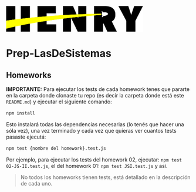 <img  src='./logo.png' height='70px'>

# Prep-LasDeSistemas

## Homeworks

**IMPORTANTE:** Para ejecutar los tests de cada homework tenes que pararte en la carpeta donde clonaste tu repo (es decir la carpeta donde está este `README.md`) y ejecutar el siguiente comando:

```bash
npm install
```

Esto instalará todas las dependencias necesarias (lo tenés que hacer una sóla vez), una vez terminado y cada vez que quieras ver cuantos tests pasaste ejecutá:

```bash
npm test {nombre del homework}.test.js
```

Por ejemplo, para ejecutar los tests del homework 02, ejecutar: `npm test 02-JS-II.test.js`, el del homework 01: `npm test JSI.test.js`
y así.

> No todos los homeworks tienen tests, está detallado en la descripción de cada uno.
